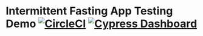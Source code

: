# Intermittent Fasting App Testing Demo [![CircleCI](https://circleci.com/gh/danielbh/imf-app.svg?style=svg)](https://circleci.com/gh/danielbh) [![Cypress Dashboard](https://img.shields.io/badge/cypress-dashboard-brightgreen.svg)](https://dashboard.cypress.io/#/projects/e4xdhk/runs)
